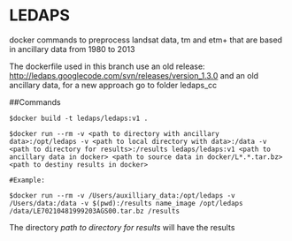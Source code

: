 # LEDAPS
docker commands to preprocess landsat data, tm and etm+ that are based in ancillary data from 1980 to 2013

The dockerfile used in this branch use an old release: http://ledaps.googlecode.com/svn/releases/version_1.3.0 and an old ancillary data,
for a new approach go to folder ledaps_cc

##Commands
```
$docker build -t ledaps/ledaps:v1 .

$docker run --rm -v <path to directory with ancillary data>:/opt/ledaps -v <path to local directory with data>:/data -v <path to directory for results>:/results ledaps/ledaps:v1 <path to ancillary data in docker> <path to source data in docker/L*.*.tar.bz> <path to destiny results in docker>

#Example:

$docker run --rm -v /Users/auxilliary_data:/opt/ledaps -v /Users/data:/data -v $(pwd):/results name_image /opt/ledaps /data/LE70210481999203AGS00.tar.bz /results
```
The directory *path to directory for results* will have the results


